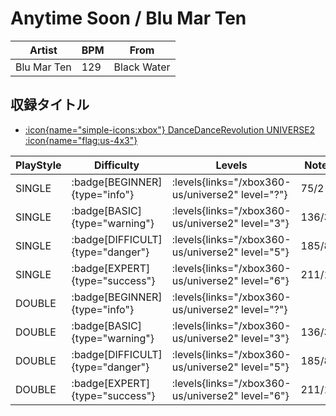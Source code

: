 # Anytime Soon / Blu Mar Ten

|Artist|BPM|From|
|------|---|----|
|Blu Mar Ten|129|Black Water|

## 収録タイトル

- [:icon{name="simple-icons:xbox"} DanceDanceRevolution UNIVERSE2 :icon{name="flag:us-4x3"}](/xbox360-us/universe2)

|PlayStyle|Difficulty|Levels|Notes|Movie|
|---------|----------|------|-----|-----|
|SINGLE| :badge[BEGINNER]{type="info"}| :levels{links="/xbox360-us/universe2" level="?"}|75/2||
|SINGLE| :badge[BASIC]{type="warning"}| :levels{links="/xbox360-us/universe2" level="3"}|136/3||
|SINGLE| :badge[DIFFICULT]{type="danger"}| :levels{links="/xbox360-us/universe2" level="5"}|185/8||
|SINGLE| :badge[EXPERT]{type="success"}| :levels{links="/xbox360-us/universe2" level="6"}|211/10||
|DOUBLE| :badge[BEGINNER]{type="info"}| :levels{links="/xbox360-us/universe2" level="?"}|||
|DOUBLE| :badge[BASIC]{type="warning"}| :levels{links="/xbox360-us/universe2" level="3"}|136/3||
|DOUBLE| :badge[DIFFICULT]{type="danger"}| :levels{links="/xbox360-us/universe2" level="5"}|185/8||
|DOUBLE| :badge[EXPERT]{type="success"}| :levels{links="/xbox360-us/universe2" level="6"}|211/10||
